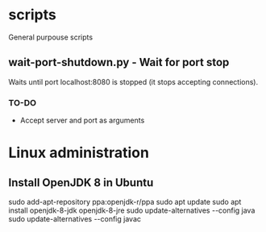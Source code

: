 # scripts
General purpouse scripts

## wait-port-shutdown.py - Wait for port stop
Waits until port localhost:8080 is stopped (it stops accepting connections).

### TO-DO
* Accept server and port as arguments

# Linux administration
## Install OpenJDK 8 in Ubuntu
sudo add-apt-repository ppa:openjdk-r/ppa
sudo apt update
sudo apt install openjdk-8-jdk openjdk-8-jre
sudo update-alternatives --config java
sudo update-alternatives --config javac
